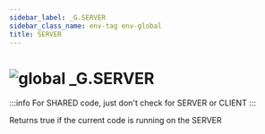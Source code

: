 ```yaml
---
sidebar_label: _G.SERVER
sidebar_class_name: env-tag env-global
title: SERVER
---
```


# <img src='/img/wiki/global.png' alt='global' data-tag='env-tag' /> **_G**.SERVER

:::info
For SHARED code, just don't check for SERVER or CLIENT
:::

Returns true if the current code is running on the SERVER<br/>
